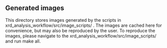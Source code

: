## Generated images

This directory stores images generated by the scripts in xrd_analysis_workflow/src/image_scripts/ .  The images are cached here for convenience, but may also be reproduced by the user.  To reproduce the images, please navigate to the xrd_analysis_workflow/src/image_scripts/ and run make all.
